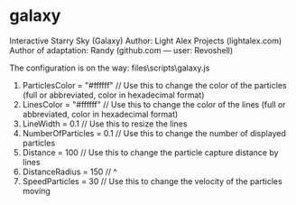 # galaxy
Interactive Starry Sky (Galaxy)
Author: Light Alex Projects (lightalex.com)
Author of adaptation: Randy (github.com — user: Revoshell)

The configuration is on the way: files\scripts\galaxy.js

1. ParticlesColor = "#ffffff" // Use this to change the color of the particles (full or abbreviated, color in hexadecimal format)
2. LinesColor = "#ffffff" // Use this to change the color of the lines (full or abbreviated, color in hexadecimal format)
3. LineWidth = 0.1 // Use this to resize the lines
4. NumberOfParticles = 0.1 // Use this to change the number of displayed particles
5. Distance = 100 // Use this to change the particle capture distance by lines
6. DistanceRadius = 150 // ^
7. SpeedParticles = 30 // Use this to change the velocity of the particles moving
